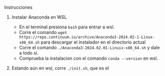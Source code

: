 Instrucciones

1. Instalar Anaconda en WSL

   - En el terminal presiona `bash` para entrar a wsl.
   - Corre el comando `wget https://repo.continuum.io/archive/Anaconda3-2024.02-1-Linux-x86_64.sh` para descargar el instalador en el directorio actual
   - Corre el comando `./Anaconda3-2024.02.01-Linuix-x86_64.sh` y dale a todo si.
   - Comprueba la instalacion con el comando `conda --version` en wsl.

2. Estando aún en wsl, corre `./init.sh`, que es el
